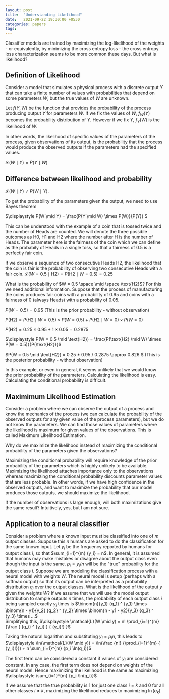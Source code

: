 ```yaml
---
layout: post
title:  "Understanding Likelihood"
date:   2021-09-22 19:30:00 +0530
categories: papers
tags: 
---
```


Classifier models are trained by maximizing the log-likelihood of the weights - or equivalently, by minimizing the cross entropy loss - the cross entropy loss characterization seems to be more common these days. But what is likelihood?

## Definition of Likelihood

Consider a model that simulates a physical process with a discrete output $Y$ that can take a finite number of values with probabilities that depend on some parameters $W$, but the true values of $W$ are unknown.

Let $f(Y, W)$ be the function that provides the probability of the process producing output $Y$ for parameters $W$. If we fix the values of $W$, $f_W(Y)$ becomes the probability distribution of $Y$. However if we fix $Y$, $f_Y(W)$ is the likelihood of $W$.

In other words, the likelihood of specific values of the parameters of the process, given observations of its output, is the probability that the process would produce the observed outputs if the parameters had the specified values.

$\mathcal{L}(W \mid Y) = P(Y \mid W)$

## Difference between likelihood and probability

$\mathcal{L}(W \mid Y) \neq P(W \mid Y)$.

To get the probability of the parameters given the output, we need to use Bayes theorem

$\displaystyle P(W \mid Y) = \frac{P(Y \mid W) \times P(W)}{P(Y)} $

This can be understood with the example of a coin that is tossed twice and the number of Heads are counted. We will denote the three possible outcomes as $\text{H0}$, $\text{H1}$ and $\text{H2}$ where the number after H is the number of Heads. The parameter here is the fairness of the coin which we can define as the probabily of Heads in a single toss, so that a fairness of 0.5 is a perfectly fair coin.

If we observe a sequence of two consecutive Heads $\text{H2}$, the likelihood that the coin is fair is the probability of observing two consecutive Heads with a fair coin. $\mathcal{L}(W = 0.5 \mid \text{H2}) = P(\text{H2} \mid W = 0.5) = 0.25$

What is the probability of $W = 0.5 \space \mid \space \text{H2}$? For this we need additional information. Suppose that the process of manufacturing the coins produces fair coins with a probability of 0.95 and coins with a fairness of 0 (always Heads) with a probability of 0.05.

$P(W = 0.5) = 0.95$ (This is the prior probability - without observation)

$P(\text{H2}) = P(\text{H2} \mid W = 0.5) \times P(W = 0.5) + P(\text{H2} \mid W = 0) \times P(W = 0)$

$P(\text{H2}) = 0.25 \times 0.95 + 1 \times 0.05 = 0.2875$

$\displaystyle P(W = 0.5 \mid \text{H2}) = \frac{P(\text{H2} \mid W) \times P(W = 0.5)}{P(\text{H2})}$

$P(W = 0.5 \mid \text{H2}) = 0.25 * 0.95 / 0.2875 \approx 0.826 $ (This is the posterior probability - without observation)

In this example, or even in general, it seems unlikely that we would know the prior probability of the parameters. Calculating the likelihood is easy. Calculating the conditional probability is difficult.

## Maximimum Likelihood Estimation

Consider a problem where we can observe the output of a process and know the mechanics of the process (we can calculate the probability of the observed outputs for any given value of the process parameters), but we do not know the parameters. We can find those values of parameters where the likelihood is maximum for given values of the observations. This is called Maximum Likelihood Estimation.

Why do we maximize the likelihood instead of maximizing the conditional probability of the parameters given the observations?

Maximizing the conditional probability will require knowledge of the prior probability of the parameters which is highly unlikely to be available. Maximizing the likelihood attaches importance only to the observations whereas maximizing the conditional probability discounts parameter values that are less probable. In other words, if we have high confidence in the observed outputs, and want to maximize the probability that our model produces those outputs, we should maximize the likelihood.

If the number of observations is large enough, will both maximizations give the same result? Intuitively, yes, but I am not sure.

## Application to a neural classifier

Consider a problem where a known input must be classified into one of $m$ output classes. Suppose this $n$ humans are asked to do the classification for the same known input. Let $y_i$ be the frequency reported by humans for output class $i$, so that $\sum_{i=1}^{m} {y_i} = n$. In general, it is assumed that humans may make mistakes or disagree about the output class even though the input is the same. $p_i = y_i / n$ will be the "true" probability for the output class $i$.
Suppose we are modeling the classification process with a neural model with weights $W$. The neural model is setup (perhaps with a softmax output) so that its output can be interpreted as a probability distribution $q_i$ over the output classes.
What is the likelihood of the output $y$ given the weights $W$? If we assume that we will use the model output distribution to sample outputs $n$ times, the probability of each output class $i$ being sampled exactly $y_i$ times is $\binom{n}{y_1} {q_1} ^ {y_1} \times \binom{n - y1}{y_2} {q_2} ^ {y_2}  \times \binom{n - y1 - y2}{y_3} {q_3} ^ {y_3} \times ...$  
Simplifying this, $\displaystyle \mathcal{L}(W \mid y) = n! \prod_{i=1}^{m}{\frac { {q_i} ^ {y_i} } { {y_i}!} }$

Taking the natural logarithm and substituting $y_i = p_i n$, this leads to $\displaystyle \ln(\mathcal{L}(W \mid y)) = \ln(\frac {n!} {\prod_{i=1}^{m} { {y_i}!}}) + n \sum_{i=1}^{m} {p_i \ln(q_i)}$

The first term can be considered a constant if values of $y_i$ are considered constant. In any case, the first term does not depend on weights of the neural model. Hence maximizing the likelihood is the same as maximizing $\displaystyle \sum_{i=1}^{m} {p_i \ln(q_i)}$

If we assume that the true probability is 1 for just one class $i = k$ and 0 for all other classes $i \neq k$, maximizing the likelihood reduces to maximizing $\ln(q_k)$